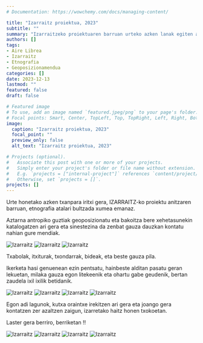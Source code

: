 ```yaml
---
# Documentation: https://wowchemy.com/docs/managing-content/

title: "Izarraitz proiektua, 2023"
subtitle: ""
summary: "Izarraitzeko proiektuaren barruan urteko azken lanak egiten ari da Antxieta arkeologia taldea; besteak beste, aztarna antropiko guztiak geoposizionatzen eta katalogatzen."
authors: []
tags: 
- Aire Librea
- Izarraitz
- Etnografia
- Geoposizionamendua
categories: []
date: 2023-12-13
lastmod: ""
featured: false
draft: false

# Featured image
# To use, add an image named `featured.jpeg/png` to your page's folder.
# Focal points: Smart, Center, TopLeft, Top, TopRight, Left, Right, BottomLeft, Bottom, BottomRight.
image:
  caption: "Izarraitz proiektua, 2023"
  focal_point: ""
  preview_only: false
  alt_text: "Izarraitz proiektua, 2023"

# Projects (optional).
#   Associate this post with one or more of your projects.
#   Simply enter your project's folder or file name without extension.
#   E.g. `projects = ["internal-project"]` references `content/project/deep-learning/index.md`.
#   Otherwise, set `projects = []`.
projects: []
---
```


Urte honetako azken txanpara iritxi gera, IZARRAITZ-ko proiektu anitzaren barruan, etnografia atalari bultzada xumea emanaz.

Aztarna antropiko guztiak geoposizionatu eta bakoitza bere xehetasunekin katalogatzen ari gera eta sinestezina da zenbat gauza dauzkan kontatu nahian gure mendiak.

![Izarraitz](media/1.jpeg)
![Izarraitz](media/2.jpeg)
![Izarraitz](media/3.jpeg)

Txabolak, itxiturak, txondarrak, bideak, eta beste gauza pila.

Ikerketa hasi genuenean ezin pentsatu, hainbeste alditan pasatu geran lekuetan, milaka gauza egon litekeenik eta ohartu gabe geudenik, bertan zaudela ixil ixilik betidanik.

![Izarraitz](media/4.jpeg)
![Izarraitz](media/5.jpeg)
![Izarraitz](media/6.jpeg)
![Izarraitz](media/7.jpeg)

Egon adi lagunok, kutxa oraintxe irekitzen ari gera eta joango gera kontatzen zer azaltzen zaigun, izarretako haitz honen txokoetan.

Laster gera berriro, berriketan !!

![Izarraitz](media/8.jpeg)
![Izarraitz](media/9.jpeg)
![Izarraitz](media/10.jpeg)
![Izarraitz](media/11.jpeg)
